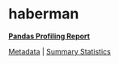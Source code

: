 # haberman

[**Pandas Profiling Report**](https://epistasislab.github.io/pmlb/profile/haberman.html)

[Metadata](metadata.yaml) | [Summary Statistics](summary_stats.tsv)


